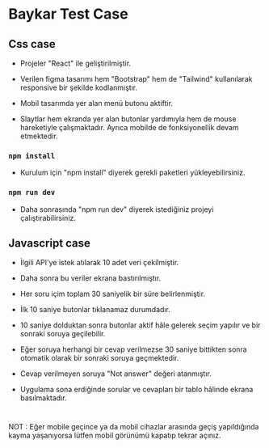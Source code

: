 # Baykar Test Case

## Css case

- Projeler "React" ile geliştirilmiştir.

- Verilen figma tasarımı hem "Bootstrap" hem de "Tailwind" kullanılarak responsive bir şekilde kodlanmıştır.

- Mobil tasarımda yer alan menü butonu aktiftir.

- Slaytlar hem ekranda yer alan butonlar yardımıyla hem de mouse hareketiyle çalışmaktadır. Ayrıca mobilde de fonksiyonellik devam etmektedir.

### `npm install`

- Kurulum için "npm install" diyerek gerekli paketleri yükleyebilirsiniz.

### `npm run dev`

- Daha sonrasında "npm run dev" diyerek istediğiniz projeyi çalıştırabilirsiniz.

## Javascript case

- İlgili API'ye istek atılarak 10 adet veri çekilmiştir.

- Daha sonra bu veriler ekrana bastırılmıştır.

- Her soru içim toplam 30 saniyelik bir süre belirlenmiştir.

- İlk 10 saniye butonlar tıklanamaz durumdadır.

- 10 saniye dolduktan sonra butonlar aktif hâle gelerek seçim yapılır ve bir sonraki soruya geçilebilir.

- Eğer soruya herhangi bir cevap verilmezse 30 saniye bittikten sonra otomatik olarak bir sonraki soruya geçmektedir.
- Cevap verilmeyen soruya "Not answer" değeri atanmıştır.
- Uygulama sona erdiğinde sorular ve cevapları bir tablo hâlinde ekrana basılmaktadır.

#

NOT : Eğer mobile geçince ya da mobil cihazlar arasında geçiş yapıldığında kayma yaşanıyorsa lütfen mobil görünümü kapatıp tekrar açınız.

#
